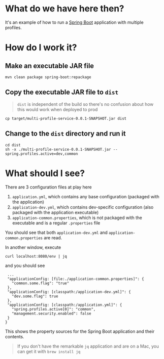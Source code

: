 # What do we have here then?
It's an example of how to run a [Spring Boot](https://projects.spring.io/spring-boot/) application with multiple profiles.

# How do I work it?

## Make an executable JAR file

```
mvn clean package spring-boot:repackage
```

## Copy the executable JAR file to `dist`
> `dist` is independent of the build so there's no confusion about how this would work when deployed to prod

```
cp target/multi-profile-service-0.0.1-SNAPSHOT.jar dist
```

## Change to the `dist` directory and run it

```
cd dist
sh -x ./multi-profile-service-0.0.1-SNAPSHOT.jar --spring.profiles.active=dev,common
```

# What should I see?

There are 3 configuration files at play here

1. `application.yml`, which contains any base configuration (packaged with the application)
1. `application-dev.yml`, which contains dev-specific configuration (also packaged with the application executable)
1. `application-common.properties`, which is not packaged with the executable and is a regular `.properties` file

You should see that both `application-dev.yml` and `application-common.properties` are read.

In another window, execute
```
curl localhost:8080/env | jq
```
and you should see

```
 ...
 "applicationConfig: [file:./application-common.properties]": {
   "common.some.flag": "true"
 },
 "applicationConfig: [classpath:/application-dev.yml]": {
   "dev.some.flag": true
 },
 "applicationConfig: [classpath:/application.yml]": {
   "spring.profiles.active[0]": "common",
   "management.security.enabled": false
 }
}
```

This shows the property sources for the Spring Boot application and their contents.

> If you don't have the remarkable `jq` application and are on a Mac, you can get it with `brew install jq`
